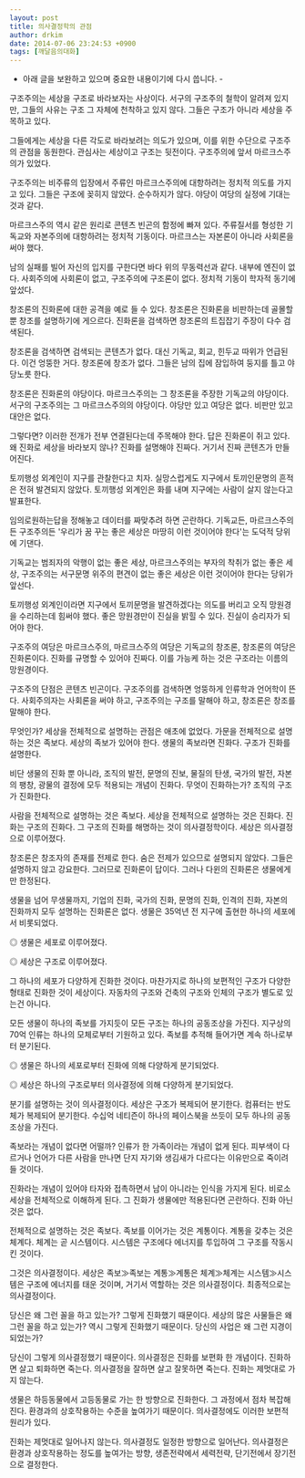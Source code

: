 ```yaml
---
layout: post
title: 의사결정학의 관점
author: drkim
date: 2014-07-06 23:24:53 +0900
tags: [깨달음의대화]
---
```

- 아래 글을 보완하고 있으며 중요한 내용이기에 다시 씁니다. - 

  


구조주의는 세상을 구조로 바라보자는 사상이다. 서구의 구조주의 철학이 알려져 있지만, 그들의 사유는 구조 그 자체에 천착하고 있지 않다. 그들은 구조가 아니라 세상을 주목하고 있다. 

  


그들에게는 세상을 다른 각도로 바라보려는 의도가 있으며, 이를 위한 수단으로 구조주의 관점을 동원한다. 관심사는 세상이고 구조는 뒷전이다. 구조주의에 앞서 마르크스주의가 있었다. 

  


구조주의는 비주류의 입장에서 주류인 마르크스주의에 대항하려는 정치적 의도를 가지고 있다. 그들은 구조에 꽂히지 않았다. 순수하지가 않다. 야당이 여당의 실정에 기대는 것과 같다. 

  


마르크스주의 역시 같은 원리로 콘텐츠 빈곤의 함정에 빠져 있다. 주류질서를 형성한 기독교와 자본주의에 대항하려는 정치적 기동이다. 마르크스는 자본론이 아니라 사회론을 써야 했다. 

  


남의 실패를 빌어 자신의 입지를 구한다면 바다 위의 무동력선과 같다. 내부에 엔진이 없다. 사회주의에 사회론이 없고, 구조주의에 구조론이 없다. 정치적 기동이 학자적 동기에 앞섰다. 

  


창조론의 진화론에 대한 공격을 예로 들 수 있다. 창조론은 진화론을 비판하는데 골몰할 뿐 창조를 설명하기에 게으르다. 진화론을 검색하면 창조론의 트집잡기 주장이 다수 검색된다. 

  


창조론을 검색하면 검색되는 콘텐츠가 없다. 대신 기독교, 회교, 힌두교 따위가 언급된다. 이건 엉뚱한 거다. 창조론에 창조가 없다. 그들은 남의 집에 잠입하여 둥지를 틀고 야당노릇 한다. 

  


창조론은 진화론의 야당이다. 마르크스주의는 그 창조론을 주장한 기독교의 야당이다. 서구의 구조주의는 그 마르크스주의의 야당이다. 야당만 있고 여당은 없다. 비판만 있고 대안은 없다. 

  


그렇다면? 이러한 전개가 전부 연결된다는데 주목해야 한다. 답은 진화론이 쥐고 있다. 왜 진화로 세상을 바라보지 않나? 진화를 설명해야 진짜다. 거기서 진짜 콘텐츠가 만들어진다. 

  


토끼행성 외계인이 지구를 관찰한다고 치자. 실망스럽게도 지구에서 토끼인문명의 흔적은 전혀 발견되지 않았다. 토끼행성 외계인은 화를 내며 지구에는 사람이 살지 않는다고 발표한다. 

  


임의로원하는답을 정해놓고 데이터를 짜맞추려 하면 곤란하다. 기독교든, 마르크스주의든 구조주의든 '우리가 꿈 꾸는 좋은 세상은 마땅히 이런 것이어야 한다'는 도덕적 당위에 기댄다.  


기독교는 범죄자의 악행이 없는 좋은 세상, 마르크스주의는 부자의 착취가 없는 좋은 세상, 구조주의는 서구문명 위주의 편견이 없는 좋은 세상은 이런 것이어야 한다는 당위가 앞선다. 

  


토끼행성 외계인이라면 지구에서 토끼문명을 발견하겠다는 의도를 버리고 오직 망원경을 수리하는데 힘써야 했다. 좋은 망원경만이 진실을 밝힐 수 있다. 진실이 승리자가 되어야 한다. 

  


구조주의 여당은 마르크스주의, 마르크스주의 여당은 기독교의 창조론, 창조론의 여당은 진화론이다. 진화를 규명할 수 있어야 진짜다. 이를 가능케 하는 것은 구조라는 이름의 망원경이다. 

  


구조주의 단점은 콘텐츠 빈곤이다. 구조주의를 검색하면 엉뚱하게 인류학과 언어학이 뜬다. 사회주의자는 사회론을 써야 하고, 구조주의는 구조를 말해야 하고, 창조론은 창조를 말해야 한다. 

  


무엇인가? 세상을 전체적으로 설명하는 관점은 애초에 없었다. 가문을 전체적으로 설명하는 것은 족보다. 세상의 족보가 있어야 한다. 생물의 족보라면 진화다. 구조가 진화를 설명한다. 

  


비단 생물의 진화 뿐 아니라, 조직의 발전, 문명의 진보, 물질의 탄생, 국가의 발전, 자본의 팽창, 광물의 결정에 모두 적용되는 개념이 진화다. 무엇이 진화하는가? 조직의 구조가 진화한다. 

  


사람을 전체적으로 설명하는 것은 족보다. 세상을 전체적으로 설명하는 것은 진화다. 진화는 구조의 진화다. 그 구조의 진화를 해명하는 것이 의사결정학이다. 세상은 의사결정으로 이루어졌다. 

  


창조론은 창조자의 존재를 전제로 한다. 숨은 전제가 있으므로 설명되지 않았다. 그들은 설명하지 않고 강요한다. 그러므로 진화론이 답이다. 그러나 다윈의 진화론은 생물에게만 한정된다. 

  


생물을 넘어 무생물까지, 기업의 진화, 국가의 진화, 문명의 진화, 인격의 진화, 자본의 진화까지 모두 설명하는 진화론은 없다. 생물은 35억년 전 지구에 출현한 하나의 세포에서 비롯되었다. 

  


◎ 생물은 세포로 이루어졌다.  
      
◎ 세상은 구조로 이루어졌다. 

  


그 하나의 세포가 다양하게 진화한 것이다. 마찬가지로 하나의 보편적인 구조가 다양한 형태로 진화한 것이 세상이다. 자동차의 구조와 건축의 구조와 인체의 구조가 별도로 있는건 아니다. 

  


모든 생물이 하나의 족보를 가지듯이 모든 구조는 하나의 공동조상을 가진다. 지구상의 70억 인류는 하나의 모체로부터 기원하고 있다. 족보를 추적해 들어가면 계속 하나로부터 분기된다. 

  


◎ 생물은 하나의 세포로부터 진화에 의해 다양하게 분기되었다.  
      
◎ 세상은 하나의 구조로부터 의사결정에 의해 다양하게 분기되었다. 

  


분기를 설명하는 것이 의사결정이다. 세상은 구조가 복제되어 분기한다. 컴퓨터는 반도체가 복제되어 분기한다. 수십억 네티즌이 하나의 페이스북을 쓰듯이 모두 하나의 공동조상을 가진다. 

  


족보라는 개념이 없다면 어떨까? 인류가 한 가족이라는 개념이 없게 된다. 피부색이 다르거나 언어가 다른 사람을 만나면 단지 자기와 생김새가 다르다는 이유만으로 죽이려 들 것이다. 

  


진화라는 개념이 있어야 타자와 접촉하면서 남이 아니라는 인식을 가지게 된다. 비로소 세상을 전체적으로 이해하게 된다. 그 진화가 생물에만 적용된다면 곤란하다. 진화 아닌 것은 없다. 

  


전체적으로 설명하는 것은 족보다. 족보를 이어가는 것은 계통이다. 계통을 갖추는 것은 체계다. 체계는 곧 시스템이다. 시스템은 구조에다 에너지를 투입하여 그 구조를 작동시킨 것이다. 

  


그것은 의사결정이다. 세상은 족보≫족보는 계통≫계통은 체계≫체계는 시스템≫시스템은 구조에 에너지를 태운 것이며, 거기서 역할하는 것은 의사결정이다. 최종적으로는 의사결정이다. 

  


당신은 왜 그런 꼴을 하고 있는가? 그렇게 진화했기 때문이다. 세상의 많은 사물들은 왜 그런 꼴을 하고 있는가? 역시 그렇게 진화했기 때문이다. 당신의 사업은 왜 그런 지경이 되었는가? 

  


당신이 그렇게 의사결정했기 때문이다. 의사결정은 진화를 보편화 한 개념이다. 진화하면 살고 퇴화하면 죽는다. 의사결정을 잘하면 살고 잘못하면 죽는다. 진화는 제멋대로 가지 않는다. 

  


생물은 하등동물에서 고등동물로 가는 한 방향으로 진화한다. 그 과정에서 점차 복잡해진다. 환경과의 상호작용하는 수준을 높여가기 때문이다. 의사결정에도 이러한 보편적 원리가 있다. 

  


진화는 제멋대로 일어나지 않는다. 의사결정도 일정한 방향으로 일어난다. 의사결정은 환경과 상호작용하는 정도를 높여가는 방향, 생존전략에서 세력전략, 단기전에서 장기전으로 결정한다.
